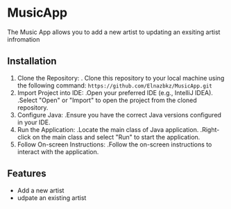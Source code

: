 # MusicApp
The Music App allows you to add a new artist to updating an exsiting artist infromation
## Installation
1. Clone the Repository:
 . Clone this repository to your local machine using the following command:
  `https://github.com/Elnazbkz/MusicApp.git`
2. Import Project into IDE:
 .Open your preferred IDE (e.g., IntelliJ IDEA).
 .Select "Open" or "Import" to open the project from the cloned repository.
3. Configure Java:
 .Ensure you have the correct Java versions configured in your IDE.
4. Run the Application:
 .Locate the main class of Java application.
 .Right-click on the main class and select "Run" to start the application.
5. Follow On-screen Instructions:
 .Follow the on-screen instructions to interact with the application.

## Features
- Add a new artist
- udpate an existing artist
